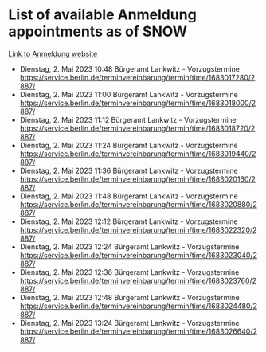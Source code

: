 # List of available Anmeldung appointments as of $NOW
[Link to Anmeldung website](https://service.berlin.de/terminvereinbarung/termin/tag.php?termin=1&anliegen[]=120686&dienstleisterlist=122210,122217,327316,122219,327312,122227,327314,122231,327346,122243,327348,122254,122252,329742,122260,329745,122262,329748,122271,327278,122273,327274,122277,327276,330436,122280,327294,122282,327290,122284,327292,122291,327270,122285,327266,122286,327264,122296,327268,150230,329760,122297,327286,122294,327284,122312,329763,122314,329775,122304,327330,122311,327334,122309,327332,317869,122281,327352,122279,329772,122283,122276,327324,122274,327326,122267,329766,122246,327318,122251,327320,122257,327322,122208,327298,122226,327300&herkunft=http%3A%2F%2Fservice.berlin.de%2Fdienstleistung%2F120686%2F)
- Dienstag, 2. Mai 2023 10:48 Bürgeramt Lankwitz - Vorzugstermine https://service.berlin.de/terminvereinbarung/termin/time/1683017280/2887/
- Dienstag, 2. Mai 2023 11:00 Bürgeramt Lankwitz - Vorzugstermine https://service.berlin.de/terminvereinbarung/termin/time/1683018000/2887/
- Dienstag, 2. Mai 2023 11:12 Bürgeramt Lankwitz - Vorzugstermine https://service.berlin.de/terminvereinbarung/termin/time/1683018720/2887/
- Dienstag, 2. Mai 2023 11:24 Bürgeramt Lankwitz - Vorzugstermine https://service.berlin.de/terminvereinbarung/termin/time/1683019440/2887/
- Dienstag, 2. Mai 2023 11:36 Bürgeramt Lankwitz - Vorzugstermine https://service.berlin.de/terminvereinbarung/termin/time/1683020160/2887/
- Dienstag, 2. Mai 2023 11:48 Bürgeramt Lankwitz - Vorzugstermine https://service.berlin.de/terminvereinbarung/termin/time/1683020880/2887/
- Dienstag, 2. Mai 2023 12:12 Bürgeramt Lankwitz - Vorzugstermine https://service.berlin.de/terminvereinbarung/termin/time/1683022320/2887/
- Dienstag, 2. Mai 2023 12:24 Bürgeramt Lankwitz - Vorzugstermine https://service.berlin.de/terminvereinbarung/termin/time/1683023040/2887/
- Dienstag, 2. Mai 2023 12:36 Bürgeramt Lankwitz - Vorzugstermine https://service.berlin.de/terminvereinbarung/termin/time/1683023760/2887/
- Dienstag, 2. Mai 2023 12:48 Bürgeramt Lankwitz - Vorzugstermine https://service.berlin.de/terminvereinbarung/termin/time/1683024480/2887/
- Dienstag, 2. Mai 2023 13:24 Bürgeramt Lankwitz - Vorzugstermine https://service.berlin.de/terminvereinbarung/termin/time/1683026640/2887/
